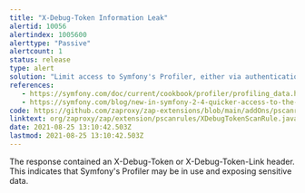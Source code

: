 ```yaml
---
title: "X-Debug-Token Information Leak"
alertid: 10056
alertindex: 1005600
alerttype: "Passive"
alertcount: 1
status: release
type: alert
solution: "Limit access to Symfony's Profiler, either via authentication/authorization or limiting inclusion of the header to specific clients (by IP, etc.)."
references:
   - https://symfony.com/doc/current/cookbook/profiler/profiling_data.html
   - https://symfony.com/blog/new-in-symfony-2-4-quicker-access-to-the-profiler-when-working-on-an-api
code: https://github.com/zaproxy/zap-extensions/blob/main/addOns/pscanrules/src/main/java/org/zaproxy/zap/extension/pscanrules/XDebugTokenScanRule.java
linktext: org/zaproxy/zap/extension/pscanrules/XDebugTokenScanRule.java
date: 2021-08-25 13:10:42.503Z
lastmod: 2021-08-25 13:10:42.503Z
---
```

The response contained an X-Debug-Token or X-Debug-Token-Link header. This indicates that Symfony's Profiler may be in use and exposing sensitive data.
